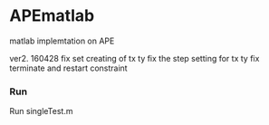 # APEmatlab

matlab implemtation on APE

ver2. 160428
  fix set creating of tx ty
  fix the step setting for tx ty
  fix terminate and restart constraint

### Run

Run singleTest.m